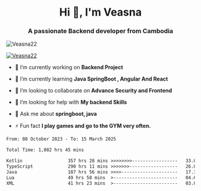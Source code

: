 <h1 align="center">Hi 👋, I'm Veasna</h1>
<h3 align="center">A passionate Backend developer from Cambodia</h3>

<p align="left"> <img src="https://komarev.com/ghpvc/?username=Veasna22&label=Profile%20views&color=0e75b6&style=flat" alt="Veasna22" /> </p>

<p align="left"> <a href="https://github.com/ryo-ma/github-profile-trophy"><img src="https://github-profile-trophy.vercel.app/?username=veasna22&theme=dracula" alt="Veasna22" /></a> </p>

- 🔭 I’m currently working on **Backend Project**

- 🌱 I’m currently learning **Java SpringBoot , Angular And React**

- 👯 I’m looking to collaborate on **Advance Security and Frontend**

- 🤝 I’m looking for help with **My backend Skills**

- 💬 Ask me about **springboot, java**

- ⚡ Fun fact **I play games and go to the GYM very often.**

<!--START_SECTION:waka-->

```txt
From: 08 October 2023 - To: 15 March 2025

Total Time: 1,082 hrs 45 mins

Kotlin                 357 hrs 28 mins >>>>>>>>-----------------   33.01 %
TypeScript             290 hrs 11 mins >>>>>>>------------------   26.80 %
Java                   187 hrs 56 mins >>>>---------------------   17.36 %
Lua                    49 hrs 58 mins  >------------------------   04.62 %
XML                    41 hrs 23 mins  >------------------------   03.82 %
```

<!--END_SECTION:waka-->

